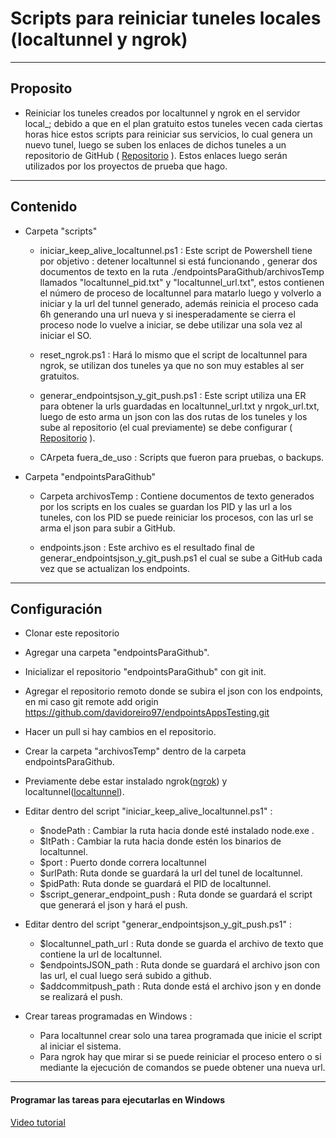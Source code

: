 # Scripts para reiniciar tuneles locales (localtunnel y ngrok)

---

## Proposito

- Reiniciar los tuneles creados por localtunnel y ngrok en el servidor local_; debido a que en el plan gratuito estos tuneles vecen cada ciertas horas hice estos scripts para reiniciar sus servicios, lo cual genera un nuevo tunel, luego se suben los enlaces de dichos tuneles a un repositorio de GitHub ( [Repositorio](https://github.com/davidoreiro97/endpointsAppsTesting.git) ). Estos enlaces luego serán utilizados por los proyectos de prueba que hago.

---

## Contenido

- Carpeta "scripts"

  - iniciar_keep_alive_localtunnel.ps1 : Este script de Powershell tiene por objetivo : detener localtunnel si está funcionando
    , generar dos documentos de texto en la ruta ./endpointsParaGithub/archivosTemp llamados "localtunnel_pid.txt" y "localtunnel_url.txt", estos contienen el número de proceso de localtunnel para matarlo luego y volverlo a iniciar y
    la url del tunnel generado, además reinicia el proceso cada 6h generando una url nueva y si inesperadamente se cierra el proceso node lo vuelve a iniciar, se debe utilizar una sola vez al iniciar el SO.

  - reset_ngrok.ps1 : Hará lo mismo que el script de localtunnel para ngrok, se utilizan dos tuneles ya que no son muy estables al ser gratuitos.

  - generar_endpointsjson_y_git_push.ps1 : Este script utiliza una ER para obtener la urls guardadas en localtunnel_url.txt y
    nrgok_url.txt, luego de esto arma un json con las dos rutas de los tuneles y los sube al repositorio (el cual previamente)
    se debe configurar ( [Repositorio](https://github.com/davidoreiro97/endpointsAppsTesting.git) ).

  - CArpeta fuera_de_uso : Scripts que fueron para pruebas, o backups.

- Carpeta "endpointsParaGithub"

  - Carpeta archivosTemp : Contiene documentos de texto generados por los scripts en los cuales se guardan los PID y las url
    a los tuneles, con los PID se puede reiniciar los procesos, con las url se arma el json para subir a GitHub.

  - endpoints.json : Este archivo es el resultado final de generar_endpointsjson_y_git_push.ps1 el cual se sube a GitHub cada
    vez que se actualizan los endpoints.

---

## Configuración
- Clonar este repositorio
- Agregar una carpeta "endpointsParaGithub".
- Inicializar el repositorio "endpointsParaGithub" con git init.
- Agregar el repositorio remoto donde se subira el json con los endpoints, en mi caso git remote add origin https://github.com/davidoreiro97/endpointsAppsTesting.git
- Hacer un pull si hay cambios en el repositorio.
- Crear la carpeta "archivosTemp" dentro de la carpeta endpointsParaGithub.
- Previamente debe estar instalado ngrok([ngrok](https://ngrok.com/)) y localtunnel([localtunnel](https://theboroer.github.io/localtunnel-www/)).
- Editar dentro del script "iniciar_keep_alive_localtunnel.ps1" :
  - $nodePath : Cambiar la ruta hacia donde esté instalado node.exe .
  - $ltPath : Cambiar la ruta hacia donde estén los binarios de localtunnel.
  - $port : Puerto donde correra localtunnel
  - $urlPath: Ruta donde se guardará la url del tunel de localtunnel.
  - $pidPath: Ruta donde se guardará el PID de localtunnel.
  - $script_generar_endpoint_push : Ruta donde se guardará el script que generará el json y hará el push.

- Editar dentro del script "generar_endpointsjson_y_git_push.ps1" :
  - $localtunnel_path_url : Ruta donde se guarda el archivo de texto que contiene la url de localtunnel.
  - $endpointsJSON_path : Ruta donde se guardará el archivo json con las url, el cual luego será subido a github.
  - $addcommitpush_path : Ruta donde está el archivo json y en donde se realizará el push.

- Crear tareas programadas en Windows :
  - Para localtunnel crear solo una tarea programada que inicie el script al iniciar el sistema.
  - Para ngrok hay que mirar si se puede reiniciar el proceso entero o si mediante la ejecución de comandos se puede obtener una nueva url.
---

#### Programar las tareas para ejecutarlas en Windows

[Video tutorial](https://youtu.be/CJw_JEt_L6I?t=258)
